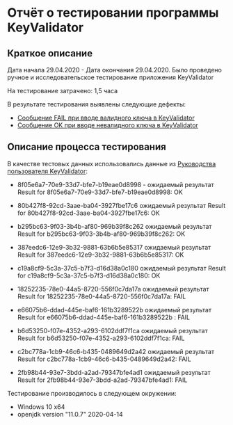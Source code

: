 # Отчёт о тестировании программы KeyValidator

## Краткое описание

Дата начала 29.04.2020 - Дата окончания 29.04.2020. Было проведено ручное и исследовательское тестирование приложения KeyValidator

На тестирование затрачено: 1,5 часа

В результате тестирования выявлены следующие дефекты:
* [Сообщение FAIL при вводе валидного ключа в KeyValidator](https://github.com/Toanio/java-homework1.1/issues/1)
* [Сообщение OK при вводе невалидного ключа в KeyValidator](https://github.com/Toanio/java-homework1.1/issues/2)

## Описание процесса тестирования


В качестве тестовых данных использовались данные из [Руководства пользователя KeyValidator](https://github.com/netology-code/javaqa-homeworks/blob/master/intro/user-manual.md):
* 8f05e6a7-70e9-33d7-bfe7-b19eae0d8998 - ожидаемый результат Result for 8f05e6a7-70e9-33d7-bfe7-b19eae0d8998: OK
* 80b427f8-92cd-3aae-ba04-3927fbe17c6 ожидаемый результат Result for  80b427f8-92cd-3aae-ba04-3927fbe17c6: ОК
* b295bc63-9f03-3b4b-af80-969b39f8c262 ожидаемый результат Result for b295bc63-9f03-3b4b-af80-969b39f8c262: OK
* 387eedc6-12e9-3b32-9881-63b6b5e85317 ожидаемый результат Result for 387eedc6-12e9-3b32-9881-63b6b5e85317: OK
* c19a8cf9-5c3a-37c5-b7f3-d16d38a0c180 ожидаемый результат Result for c19a8cf9-5c3a-37c5-b7f3-d16d38a0c180: OK

* 18252235-78e0-44a5-8720-556f0c7da17a ожидаемый результат Result for 18252235-78e0-44a5-8720-556f0c7da17a: FAIL
* e66075b6-ddad-445e-baf6-161b3289522b ожидаемый результат Result for e66075b6-ddad-445e-baf6-161b3289522b : FAIL
* b6d53250-f07e-4352-a293-6102ddf7f1ca ожидаемый результат Result for b6d53250-f07e-4352-a293-6102ddf7f1ca: FAIL
* c2bc778a-1cb9-46c6-b435-0489649d2a42 ожидаемый результат Result for c2bc778a-1cb9-46c6-b435-0489649d2a42: FAIL
* 2fb98b44-93e7-3bdd-a2ad-79347bfe4ad1 ожидаемый результат Result for 2fb98b44-93e7-3bdd-a2ad-79347bfe4ad1: FAIL


Тестирование производилось в следующем окружении:
* Windows 10 x64
* openjdk version "11.0.7" 2020-04-14

